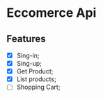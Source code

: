 # Eccomerce Api

## Features
- [X] Sing-in;
- [X] Sing-up;
- [X] Get Product;
- [X] List products;
- [ ] Shopping Cart;
